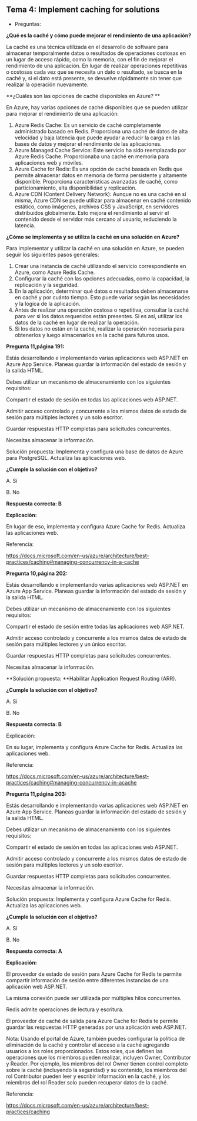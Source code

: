 ## Tema 4: Implement caching for solutions

- Preguntas: 

**¿Qué es la caché y cómo puede mejorar el rendimiento de una aplicación?**

La caché es una técnica utilizada en el desarrollo de software para almacenar temporalmente datos o resultados de operaciones costosas en un lugar de acceso rápido, como la memoria, con el fin de mejorar el rendimiento de una aplicación. En lugar de realizar operaciones repetitivas o costosas cada vez que se necesita un dato o resultado, se busca en la caché y, si el dato está presente, se devuelve rápidamente sin tener que realizar la operación nuevamente.

**¿Cuáles son las opciones de caché disponibles en Azure?	**

En Azure, hay varias opciones de caché disponibles que se pueden utilizar para mejorar el rendimiento de una aplicación:

1. Azure Redis Cache: Es un servicio de caché completamente administrado basado en Redis. Proporciona una caché de datos de alta velocidad y baja latencia que puede ayudar a reducir la carga en las bases de datos y mejorar el rendimiento de las aplicaciones.
2. Azure Managed Cache Service: Este servicio ha sido reemplazado por Azure Redis Cache. Proporcionaba una caché en memoria para aplicaciones web y móviles.
3. Azure Cache for Redis: Es una opción de caché basada en Redis que permite almacenar datos en memoria de forma persistente y altamente disponible. Proporciona características avanzadas de caché, como particionamiento, alta disponibilidad y replicación.
4. Azure CDN (Content Delivery Network): Aunque no es una caché en sí misma, Azure CDN se puede utilizar para almacenar en caché contenido estático, como imágenes, archivos CSS y JavaScript, en servidores distribuidos globalmente. Esto mejora el rendimiento al servir el contenido desde el servidor más cercano al usuario, reduciendo la latencia.



**¿Cómo se implementa y se utiliza la caché en una solución en Azure?**

Para implementar y utilizar la caché en una solución en Azure, se pueden seguir los siguientes pasos generales:

1. Crear una instancia de caché utilizando el servicio correspondiente en Azure, como Azure Redis Cache.
2. Configurar la caché con las opciones adecuadas, como la capacidad, la replicación y la seguridad.
3. En la aplicación, determinar qué datos o resultados deben almacenarse en caché y por cuánto tiempo. Esto puede variar según las necesidades y la lógica de la aplicación.
4. Antes de realizar una operación costosa o repetitiva, consultar la caché para ver si los datos requeridos están presentes. Si es así, utilizar los datos de la caché en lugar de realizar la operación.
5. Si los datos no están en la caché, realizar la operación necesaria para obtenerlos y luego almacenarlos en la caché para futuros usos.





**Pregunta 11,página 191:**

Estás desarrollando e implementando varias aplicaciones web ASP.NET en Azure App Service. Planeas guardar la información del estado de sesión y la salida HTML.

Debes utilizar un mecanismo de almacenamiento con los siguientes requisitos:

Compartir el estado de sesión en todas las aplicaciones web ASP.NET.

Admitir acceso controlado y concurrente a los mismos datos de estado de sesión para múltiples lectores y un solo escritor.

Guardar respuestas HTTP completas para solicitudes concurrentes.

Necesitas almacenar la información.

Solución propuesta: Implementa y configura una base de datos de Azure para PostgreSQL. Actualiza las aplicaciones web.

**¿Cumple la solución con el objetivo?**

A. Sí

B. No

**Respuesta correcta: B**

**Explicación:**

En lugar de eso, implementa y configura Azure Cache for Redis. Actualiza las aplicaciones web.

Referencia:

https://docs.microsoft.com/en-us/azure/architecture/best-practices/caching#managing-concurrency-in-a-cache



**Pregunta 10,página 202:**

Estás desarrollando e implementando varias aplicaciones web ASP.NET en Azure App Service. Planeas guardar la información del estado de sesión y la salida HTML.

Debes utilizar un mecanismo de almacenamiento con los siguientes requisitos:

Compartir el estado de sesión entre todas las aplicaciones web ASP.NET.

Admitir acceso controlado y concurrente a los mismos datos de estado de sesión para múltiples lectores y un único escritor.

Guardar respuestas HTTP completas para solicitudes concurrentes.

Necesitas almacenar la información.

**Solución propuesta: **Habilitar Application Request Routing (ARR).

**¿Cumple la solución con el objetivo?**

A. Sí

B. No

**Respuesta correcta: B**

Explicación:

En su lugar, implementa y configura Azure Cache for Redis. Actualiza las aplicaciones web.

Referencia:

https://docs.microsoft.com/en-us/azure/architecture/best-practices/caching#managing-concurrency-in-acache



**Pregunta 11,página 203:** 

Estás desarrollando e implementando varias aplicaciones web ASP.NET en Azure App Service. Planeas guardar la información del estado de sesión y la salida HTML.

Debes utilizar un mecanismo de almacenamiento con los siguientes requisitos:

Compartir el estado de sesión en todas las aplicaciones web ASP.NET.

Admitir acceso controlado y concurrente a los mismos datos de estado de sesión para múltiples lectores y un solo escritor.

Guardar respuestas HTTP completas para solicitudes concurrentes.

Necesitas almacenar la información.

Solución propuesta: Implementa y configura Azure Cache for Redis. Actualiza las aplicaciones web.

**¿Cumple la solución con el objetivo?**

A. Sí

B. No

**Respuesta correcta: A**

**Explicación:**

El proveedor de estado de sesión para Azure Cache for Redis te permite compartir información de sesión entre diferentes instancias de una aplicación web ASP.NET.

La misma conexión puede ser utilizada por múltiples hilos concurrentes.

Redis admite operaciones de lectura y escritura.

El proveedor de caché de salida para Azure Cache for Redis te permite guardar las respuestas HTTP generadas por una aplicación web ASP.NET.

Nota: Usando el portal de Azure, también puedes configurar la política de eliminación de la caché y controlar el acceso a la caché agregando usuarios a los roles proporcionados. Estos roles, que definen las operaciones que los miembros pueden realizar, incluyen Owner, Contributor y Reader. Por ejemplo, los miembros del rol Owner tienen control completo sobre la caché (incluyendo la seguridad) y su contenido, los miembros del rol Contributor pueden leer y escribir información en la caché, y los miembros del rol Reader solo pueden recuperar datos de la caché.

Referencia:

https://docs.microsoft.com/en-us/azure/architecture/best-practices/caching













